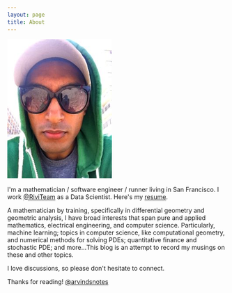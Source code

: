 ```yaml
---
layout: page
title: About
---
```

![space_partition](/assets/veil007.jpg)

I'm a mathematician / software engineer / runner living in San Francisco. I work [@RiviTeam][1] as a Data Scientist. Here's my [resume][2].

A mathematician by training, specifically in differential geometry and geometric analysis, I have broad interests that span pure and applied mathematics, electrical engineering, and computer science. Particularly, machine learning; topics in computer science, like computational geometry, and numerical methods for solving PDEs; quantitative finance and stochastic PDE; and more...This blog is an attempt to record my musings on these and other topics. 

I love discussions, so please don't hesitate to connect. 

Thanks for reading!
[@arvindsnotes][3]

[1]: https://twitter.com/RiviTeam
[2]: /assets/resume_for_web.pdf
[3]: https://twitter.com/arvindsnotes